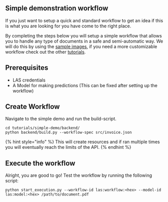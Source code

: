 ## Simple demonstration workflow
If you just want to setup a quick and standard workflow to get an idea if this is what you are looking for 
you have come to the right place. 

By completing the steps below you will setup a simple workflow that 
allows you to handle any type of documents in a safe and semi-automatic way.
We will do this by using the 
[sample images](https://github.com/LucidtechAI/las-docs/tree/master/docker-image-samples),
if you need a more customizable workflow check out the other 
[tutorials](https://github.com/LucidtechAI/las-docs/tree/master/tutorials/README.md).
## Prerequisites

* LAS credentials
* A Model for making predictions (This can be fixed after setting up the workflow)


## Create Workflow
Navigate to the simple demo and run the build-script.
```
cd tutorials/simple-demo/backend/
python backend/build.py --workflow-spec src/invoice.json
```

{% hint style="info" %}
This will create resources and if ran multiple times you will eventually reach the limits of the API.
{% endhint %}

## Execute the workflow
Alright, you are good to go! Test the workflow by running the following script:
```
python start_execution.py --workflow-id las:workflow:<hex> --model-id las:model:<hex> /path/to/document.pdf
```
